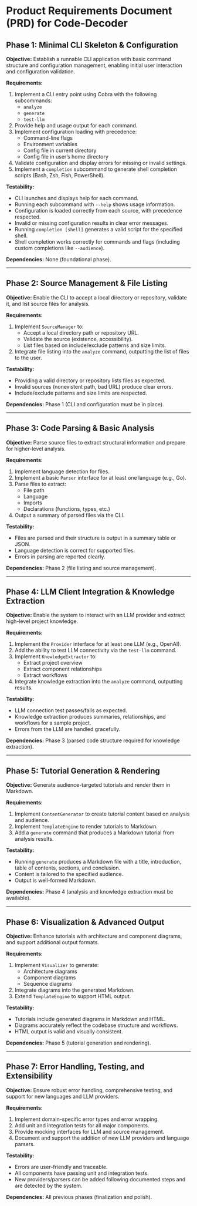 <!--
Copyright (c) 2025 Kayvan Sylvan

This source code is licensed under the MIT license found in the
LICENSE file in the root directory of this source tree.
-->

# Product Requirements Document (PRD) for Code-Decoder

## Phase 1: Minimal CLI Skeleton & Configuration

**Objective:**
Establish a runnable CLI application with basic command structure and configuration management, enabling initial user interaction and configuration validation.

**Requirements:**

1. Implement a CLI entry point using Cobra with the following subcommands:
    - `analyze`
    - `generate`
    - `test-llm`
2. Provide help and usage output for each command.
3. Implement configuration loading with precedence:
    - Command-line flags
    - Environment variables
    - Config file in current directory
    - Config file in user’s home directory
4. Validate configuration and display errors for missing or invalid settings.
5. Implement a `completion` subcommand to generate shell completion scripts (Bash, Zsh, Fish, PowerShell).

**Testability:**

- CLI launches and displays help for each command.
- Running each subcommand with `--help` shows usage information.
- Configuration is loaded correctly from each source, with precedence respected.
- Invalid or missing configuration results in clear error messages.
- Running `completion [shell]` generates a valid script for the specified shell.
- Shell completion works correctly for commands and flags (including custom completions like `--audience`).

**Dependencies:**
None (foundational phase).

---

## Phase 2: Source Management & File Listing

**Objective:**
Enable the CLI to accept a local directory or repository, validate it, and list source files for analysis.

**Requirements:**

1. Implement `SourceManager` to:
    - Accept a local directory path or repository URL.
    - Validate the source (existence, accessibility).
    - List files based on include/exclude patterns and size limits.
2. Integrate file listing into the `analyze` command, outputting the list of files to the user.

**Testability:**

- Providing a valid directory or repository lists files as expected.
- Invalid sources (nonexistent path, bad URL) produce clear errors.
- Include/exclude patterns and size limits are respected.

**Dependencies:**
Phase 1 (CLI and configuration must be in place).

---

## Phase 3: Code Parsing & Basic Analysis

**Objective:**
Parse source files to extract structural information and prepare for higher-level analysis.

**Requirements:**

1. Implement language detection for files.
2. Implement a basic `Parser` interface for at least one language (e.g., Go).
3. Parse files to extract:
    - File path
    - Language
    - Imports
    - Declarations (functions, types, etc.)
4. Output a summary of parsed files via the CLI.

**Testability:**

- Files are parsed and their structure is output in a summary table or JSON.
- Language detection is correct for supported files.
- Errors in parsing are reported clearly.

**Dependencies:**
Phase 2 (file listing and source management).

---

## Phase 4: LLM Client Integration & Knowledge Extraction

**Objective:**
Enable the system to interact with an LLM provider and extract high-level project knowledge.

**Requirements:**

1. Implement the `Provider` interface for at least one LLM (e.g., OpenAI).
2. Add the ability to test LLM connectivity via the `test-llm` command.
3. Implement `KnowledgeExtractor` to:
    - Extract project overview
    - Extract component relationships
    - Extract workflows
4. Integrate knowledge extraction into the `analyze` command, outputting results.

**Testability:**

- LLM connection test passes/fails as expected.
- Knowledge extraction produces summaries, relationships, and workflows for a sample project.
- Errors from the LLM are handled gracefully.

**Dependencies:**
Phase 3 (parsed code structure required for knowledge extraction).

---

## Phase 5: Tutorial Generation & Rendering

**Objective:**
Generate audience-targeted tutorials and render them in Markdown.

**Requirements:**

1. Implement `ContentGenerator` to create tutorial content based on analysis and audience.
2. Implement `TemplateEngine` to render tutorials to Markdown.
3. Add a `generate` command that produces a Markdown tutorial from analysis results.

**Testability:**

- Running `generate` produces a Markdown file with a title, introduction, table of contents, sections, and conclusion.
- Content is tailored to the specified audience.
- Output is well-formed Markdown.

**Dependencies:**
Phase 4 (analysis and knowledge extraction must be available).

---

## Phase 6: Visualization & Advanced Output

**Objective:**
Enhance tutorials with architecture and component diagrams, and support additional output formats.

**Requirements:**

1. Implement `Visualizer` to generate:
    - Architecture diagrams
    - Component diagrams
    - Sequence diagrams
2. Integrate diagrams into the generated Markdown.
3. Extend `TemplateEngine` to support HTML output.

**Testability:**

- Tutorials include generated diagrams in Markdown and HTML.
- Diagrams accurately reflect the codebase structure and workflows.
- HTML output is valid and visually consistent.

**Dependencies:**
Phase 5 (tutorial generation and rendering).

---

## Phase 7: Error Handling, Testing, and Extensibility

**Objective:**
Ensure robust error handling, comprehensive testing, and support for new languages and LLM providers.

**Requirements:**

1. Implement domain-specific error types and error wrapping.
2. Add unit and integration tests for all major components.
3. Provide mocking interfaces for LLM and source management.
4. Document and support the addition of new LLM providers and language parsers.

**Testability:**

- Errors are user-friendly and traceable.
- All components have passing unit and integration tests.
- New providers/parsers can be added following documented steps and are detected by the system.

**Dependencies:**
All previous phases (finalization and polish).
